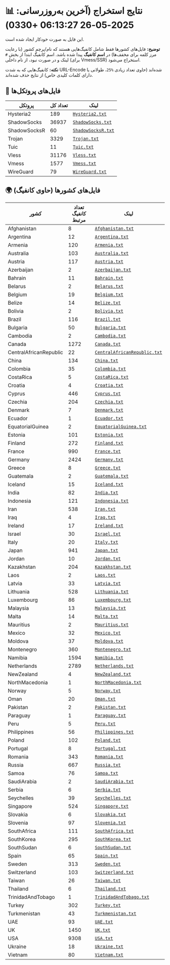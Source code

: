 # 📊 نتایج استخراج (آخرین به‌روزرسانی: 2025-05-26 06:13:27 +0330)

این فایل به صورت خودکار ایجاد شده است.

**توضیح:** فایل‌های کشورها فقط شامل کانفیگ‌هایی هستند که نام/پرچم کشور (با رعایت مرز کلمه برای مخفف‌ها) در **اسم کانفیگ** پیدا شده باشد. اسم کانفیگ ابتدا از بخش `#` لینک و در صورت نبود، از نام داخلی (برای Vmess/SSR) استخراج می‌شود.

**نکته:** کانفیگ‌هایی که به شدت URL-Encode شده‌اند (حاوی تعداد زیادی `%25`، طولانی یا دارای کلمات کلیدی خاص) از نتایج حذف شده‌اند.

## 📁 فایل‌های پروتکل‌ها

| پروتکل | تعداد کل | لینک |
|---|---|---|
| Hysteria2 | 189 | [`Hysteria2.txt`](./output_configs/Hysteria2.txt) |
| ShadowSocks | 36937 | [`ShadowSocks.txt`](./output_configs/ShadowSocks.txt) |
| ShadowSocksR | 60 | [`ShadowSocksR.txt`](./output_configs/ShadowSocksR.txt) |
| Trojan | 3329 | [`Trojan.txt`](./output_configs/Trojan.txt) |
| Tuic | 11 | [`Tuic.txt`](./output_configs/Tuic.txt) |
| Vless | 31176 | [`Vless.txt`](./output_configs/Vless.txt) |
| Vmess | 1577 | [`Vmess.txt`](./output_configs/Vmess.txt) |
| WireGuard | 79 | [`WireGuard.txt`](./output_configs/WireGuard.txt) |

## 🌍 فایل‌های کشورها (حاوی کانفیگ)

| کشور | تعداد کانفیگ مرتبط | لینک |
|---|---|---|
| Afghanistan | 8 | [`Afghanistan.txt`](./output_configs/Afghanistan.txt) |
| Argentina | 12 | [`Argentina.txt`](./output_configs/Argentina.txt) |
| Armenia | 120 | [`Armenia.txt`](./output_configs/Armenia.txt) |
| Australia | 103 | [`Australia.txt`](./output_configs/Australia.txt) |
| Austria | 117 | [`Austria.txt`](./output_configs/Austria.txt) |
| Azerbaijan | 2 | [`Azerbaijan.txt`](./output_configs/Azerbaijan.txt) |
| Bahrain | 11 | [`Bahrain.txt`](./output_configs/Bahrain.txt) |
| Belarus | 2 | [`Belarus.txt`](./output_configs/Belarus.txt) |
| Belgium | 19 | [`Belgium.txt`](./output_configs/Belgium.txt) |
| Belize | 14 | [`Belize.txt`](./output_configs/Belize.txt) |
| Bolivia | 2 | [`Bolivia.txt`](./output_configs/Bolivia.txt) |
| Brazil | 116 | [`Brazil.txt`](./output_configs/Brazil.txt) |
| Bulgaria | 50 | [`Bulgaria.txt`](./output_configs/Bulgaria.txt) |
| Cambodia | 2 | [`Cambodia.txt`](./output_configs/Cambodia.txt) |
| Canada | 1272 | [`Canada.txt`](./output_configs/Canada.txt) |
| CentralAfricanRepublic | 22 | [`CentralAfricanRepublic.txt`](./output_configs/CentralAfricanRepublic.txt) |
| China | 134 | [`China.txt`](./output_configs/China.txt) |
| Colombia | 35 | [`Colombia.txt`](./output_configs/Colombia.txt) |
| CostaRica | 5 | [`CostaRica.txt`](./output_configs/CostaRica.txt) |
| Croatia | 4 | [`Croatia.txt`](./output_configs/Croatia.txt) |
| Cyprus | 446 | [`Cyprus.txt`](./output_configs/Cyprus.txt) |
| Czechia | 204 | [`Czechia.txt`](./output_configs/Czechia.txt) |
| Denmark | 7 | [`Denmark.txt`](./output_configs/Denmark.txt) |
| Ecuador | 1 | [`Ecuador.txt`](./output_configs/Ecuador.txt) |
| EquatorialGuinea | 2 | [`EquatorialGuinea.txt`](./output_configs/EquatorialGuinea.txt) |
| Estonia | 101 | [`Estonia.txt`](./output_configs/Estonia.txt) |
| Finland | 272 | [`Finland.txt`](./output_configs/Finland.txt) |
| France | 990 | [`France.txt`](./output_configs/France.txt) |
| Germany | 2424 | [`Germany.txt`](./output_configs/Germany.txt) |
| Greece | 8 | [`Greece.txt`](./output_configs/Greece.txt) |
| Guatemala | 2 | [`Guatemala.txt`](./output_configs/Guatemala.txt) |
| Iceland | 15 | [`Iceland.txt`](./output_configs/Iceland.txt) |
| India | 82 | [`India.txt`](./output_configs/India.txt) |
| Indonesia | 121 | [`Indonesia.txt`](./output_configs/Indonesia.txt) |
| Iran | 538 | [`Iran.txt`](./output_configs/Iran.txt) |
| Iraq | 4 | [`Iraq.txt`](./output_configs/Iraq.txt) |
| Ireland | 17 | [`Ireland.txt`](./output_configs/Ireland.txt) |
| Israel | 30 | [`Israel.txt`](./output_configs/Israel.txt) |
| Italy | 20 | [`Italy.txt`](./output_configs/Italy.txt) |
| Japan | 941 | [`Japan.txt`](./output_configs/Japan.txt) |
| Jordan | 10 | [`Jordan.txt`](./output_configs/Jordan.txt) |
| Kazakhstan | 204 | [`Kazakhstan.txt`](./output_configs/Kazakhstan.txt) |
| Laos | 2 | [`Laos.txt`](./output_configs/Laos.txt) |
| Latvia | 33 | [`Latvia.txt`](./output_configs/Latvia.txt) |
| Lithuania | 528 | [`Lithuania.txt`](./output_configs/Lithuania.txt) |
| Luxembourg | 86 | [`Luxembourg.txt`](./output_configs/Luxembourg.txt) |
| Malaysia | 13 | [`Malaysia.txt`](./output_configs/Malaysia.txt) |
| Malta | 14 | [`Malta.txt`](./output_configs/Malta.txt) |
| Mauritius | 2 | [`Mauritius.txt`](./output_configs/Mauritius.txt) |
| Mexico | 32 | [`Mexico.txt`](./output_configs/Mexico.txt) |
| Moldova | 37 | [`Moldova.txt`](./output_configs/Moldova.txt) |
| Montenegro | 360 | [`Montenegro.txt`](./output_configs/Montenegro.txt) |
| Namibia | 1594 | [`Namibia.txt`](./output_configs/Namibia.txt) |
| Netherlands | 2789 | [`Netherlands.txt`](./output_configs/Netherlands.txt) |
| NewZealand | 4 | [`NewZealand.txt`](./output_configs/NewZealand.txt) |
| NorthMacedonia | 1 | [`NorthMacedonia.txt`](./output_configs/NorthMacedonia.txt) |
| Norway | 5 | [`Norway.txt`](./output_configs/Norway.txt) |
| Oman | 20 | [`Oman.txt`](./output_configs/Oman.txt) |
| Pakistan | 2 | [`Pakistan.txt`](./output_configs/Pakistan.txt) |
| Paraguay | 1 | [`Paraguay.txt`](./output_configs/Paraguay.txt) |
| Peru | 5 | [`Peru.txt`](./output_configs/Peru.txt) |
| Philippines | 56 | [`Philippines.txt`](./output_configs/Philippines.txt) |
| Poland | 102 | [`Poland.txt`](./output_configs/Poland.txt) |
| Portugal | 8 | [`Portugal.txt`](./output_configs/Portugal.txt) |
| Romania | 343 | [`Romania.txt`](./output_configs/Romania.txt) |
| Russia | 667 | [`Russia.txt`](./output_configs/Russia.txt) |
| Samoa | 76 | [`Samoa.txt`](./output_configs/Samoa.txt) |
| SaudiArabia | 2 | [`SaudiArabia.txt`](./output_configs/SaudiArabia.txt) |
| Serbia | 6 | [`Serbia.txt`](./output_configs/Serbia.txt) |
| Seychelles | 39 | [`Seychelles.txt`](./output_configs/Seychelles.txt) |
| Singapore | 524 | [`Singapore.txt`](./output_configs/Singapore.txt) |
| Slovakia | 6 | [`Slovakia.txt`](./output_configs/Slovakia.txt) |
| Slovenia | 97 | [`Slovenia.txt`](./output_configs/Slovenia.txt) |
| SouthAfrica | 111 | [`SouthAfrica.txt`](./output_configs/SouthAfrica.txt) |
| SouthKorea | 295 | [`SouthKorea.txt`](./output_configs/SouthKorea.txt) |
| SouthSudan | 6 | [`SouthSudan.txt`](./output_configs/SouthSudan.txt) |
| Spain | 65 | [`Spain.txt`](./output_configs/Spain.txt) |
| Sweden | 313 | [`Sweden.txt`](./output_configs/Sweden.txt) |
| Switzerland | 103 | [`Switzerland.txt`](./output_configs/Switzerland.txt) |
| Taiwan | 26 | [`Taiwan.txt`](./output_configs/Taiwan.txt) |
| Thailand | 6 | [`Thailand.txt`](./output_configs/Thailand.txt) |
| TrinidadAndTobago | 1 | [`TrinidadAndTobago.txt`](./output_configs/TrinidadAndTobago.txt) |
| Turkey | 302 | [`Turkey.txt`](./output_configs/Turkey.txt) |
| Turkmenistan | 43 | [`Turkmenistan.txt`](./output_configs/Turkmenistan.txt) |
| UAE | 93 | [`UAE.txt`](./output_configs/UAE.txt) |
| UK | 1450 | [`UK.txt`](./output_configs/UK.txt) |
| USA | 9308 | [`USA.txt`](./output_configs/USA.txt) |
| Ukraine | 18 | [`Ukraine.txt`](./output_configs/Ukraine.txt) |
| Vietnam | 80 | [`Vietnam.txt`](./output_configs/Vietnam.txt) |

